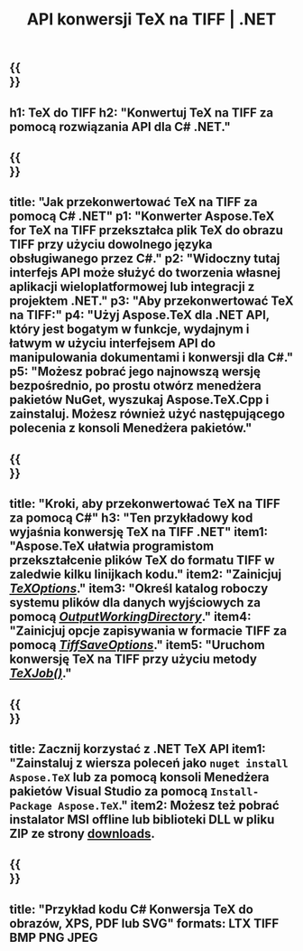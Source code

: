 ﻿---
translation: true
template: /_templates/_conversion-child-net.md
title: API konwersji TeX na TIFF | .NET
description: Funkcjonalność konwersji TeX do TIFF. Zintegruj tę lokalną bibliotekę .NET ze swoim projektem lub użyj aplikacji wieloplatformowych, aby przekonwertować TeX na TIFF.
keywords: tex do tiff api net, tex2tiff integruje c#
url: /net/conversion/tex-to-tiff/
family: tex
platformtag: net
feature: conversion
informat: TEX
outformat: TIFF
otherformats: BMP PNG JPEG PDF SVG XPS
---


{{<section banner>}}
---
h1: TeX do TIFF
h2: "Konwertuj TeX na TIFF za pomocą rozwiązania API dla C# .NET."
---

{{<section overview>}}
---
title: "Jak przekonwertować TeX na TIFF za pomocą C# .NET"
p1: "Konwerter Aspose.TeX for TeX na TIFF przekształca plik TeX do obrazu TIFF przy użyciu dowolnego języka obsługiwanego przez C#."
p2: "Widoczny tutaj interfejs API może służyć do tworzenia własnej aplikacji wieloplatformowej lub integracji z projektem .NET."
p3: "Aby przekonwertować TeX na TIFF:"
p4: "Użyj Aspose.TeX dla .NET API, który jest bogatym w funkcje, wydajnym i łatwym w użyciu interfejsem API do manipulowania dokumentami i konwersji dla C#."
p5: "Możesz pobrać jego najnowszą wersję bezpośrednio, po prostu otwórz menedżera pakietów NuGet, wyszukaj Aspose.TeX.Cpp i zainstaluj. Możesz również użyć następującego polecenia z konsoli Menedżera pakietów."
---

{{<section feature1>}}
---
title: "Kroki, aby przekonwertować TeX na TIFF za pomocą C#"
h3: "Ten przykładowy kod wyjaśnia konwersję TeX na TIFF .NET"
item1: "Aspose.TeX ułatwia programistom przekształcenie plików TeX do formatu TIFF w zaledwie kilku linijkach kodu."
item2: "Zainicjuj [*TeXOptions*](https://reference.aspose.com/tex/net/aspose.tex/texoptions/)."
item3: "Określ katalog roboczy systemu plików dla danych wyjściowych za pomocą [*OutputWorkingDirectory*](https://reference.aspose.com/tex/net/aspose.tex/texoptions/outputworkingdirectory/)."
item4: "Zainicjuj opcje zapisywania w formacie TIFF za pomocą [*TiffSaveOptions*](https://reference.aspose.com/tex/net/aspose.tex.presentation.image/tiffsaveoptions/)."
item5: "Uruchom konwersję TeX na TIFF przy użyciu metody [*TeXJob()*](https://reference.aspose.com/tex/net/aspose.tex/texjob/)."
---

{{<section feature2>}}
---
title: Zacznij korzystać z .NET TeX API
item1: "Zainstaluj z wiersza poleceń jako ```nuget install Aspose.TeX``` lub za pomocą konsoli Menedżera pakietów Visual Studio za pomocą ```Install-Package Aspose.TeX```."
item2: Możesz też pobrać instalator MSI offline lub biblioteki DLL w pliku ZIP ze strony [downloads](https://releases.aspose.com/tex/net).
---

{{<section widget>}}
---
title: "Przykład kodu C# Konwersja TeX do obrazów, XPS, PDF lub SVG"
formats: LTX TIFF BMP PNG JPEG
---